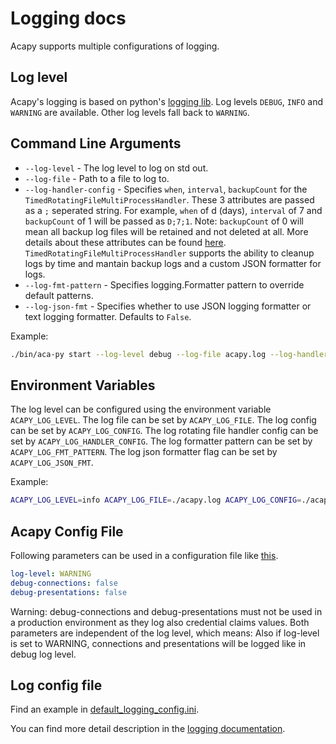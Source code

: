 # Logging docs

Acapy supports multiple configurations of logging.

## Log level

Acapy's logging is based on python's [logging lib](https://docs.python.org/3/howto/logging.html).
Log levels `DEBUG`, `INFO` and `WARNING` are available.
Other log levels fall back to `WARNING`.

## Command Line Arguments

* `--log-level` - The log level to log on std out.
* `--log-file` - Path to a file to log to.
* `--log-handler-config` - Specifies `when`, `interval`, `backupCount` for the   `TimedRotatingFileMultiProcessHandler`. These 3 attributes are passed as a `;` seperated string. For example, `when` of d (days), `interval` of 7 and `backupCount` of 1 will be passed as `D;7;1`. Note: `backupCount` of 0 will mean all backup log files will be retained and not deleted at all. More details about these attributes can be found [here](https://docs.python.org/3/library/logging.handlers.html#timedrotatingfilehandler). `TimedRotatingFileMultiProcessHandler` supports the ability to cleanup logs by time and mantain backup logs and a custom JSON formatter for logs.
* `--log-fmt-pattern` - Specifies logging.Formatter pattern to override default patterns.
* `--log-json-fmt` - Specifies whether to use JSON logging formatter or text logging formatter. Defaults to `False`.

Example:

```sh
./bin/aca-py start --log-level debug --log-file acapy.log --log-handler-config "d;7;1" --log-fmt-pattern "%(asctime)s [%(did)s] %(filename)s %(lineno)d %(message)s" --log-json-fmt
```

## Environment Variables

The log level can be configured using the environment variable `ACAPY_LOG_LEVEL`.
The log file can be set by `ACAPY_LOG_FILE`.
The log config can be set by `ACAPY_LOG_CONFIG`.
The log rotating file handler config can be set by `ACAPY_LOG_HANDLER_CONFIG`.
The log formatter pattern can be set by `ACAPY_LOG_FMT_PATTERN`.
The log json formatter flag can be set by `ACAPY_LOG_JSON_FMT`.

Example:

```sh
ACAPY_LOG_LEVEL=info ACAPY_LOG_FILE=./acapy.log ACAPY_LOG_CONFIG=./acapy_log.ini ACAPY_LOG_HANDLER_CONFIG="d;7;1" ./bin/aca-py start
```

## Acapy Config File

Following parameters can be used in a configuration file like [this](https://github.com/hyperledger/aries-cloudagent-python/tree/0.9.0/demo/demo-args.yaml).

```yaml
log-level: WARNING
debug-connections: false
debug-presentations: false
```

Warning: debug-connections and debug-presentations must not be used in a production environment as they log also credential claims values.
Both parameters are independent of the log level, which means:
Also if log-level is set to WARNING, connections and presentations will be logged like in debug log level.

## Log config file

Find an example in [default_logging_config.ini](https://github.com/hyperledger/aries-cloudagent-python/tree/0.9.0/aries_cloudagent/config/default_logging_config.ini).

You can find more detail description in the [logging documentation](https://docs.python.org/3/howto/logging.html#configuring-logging).
